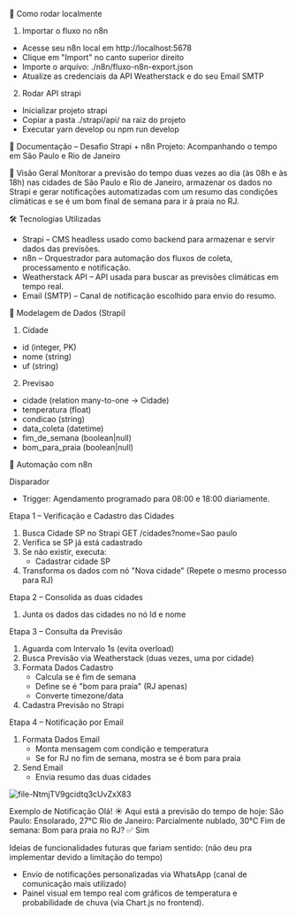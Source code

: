 🔁 Como rodar localmente

1. Importar o fluxo no n8n
* Acesse seu n8n local em http://localhost:5678
* Clique em "Import" no canto superior direito
* Importe o arquivo:
./n8n/fluxo-n8n-export.json
* Atualize as credenciais da API Weatherstack e do seu Email SMTP

2. Rodar API strapi
* Inicializar projeto strapi
* Copiar a pasta ./strapi/api/ na raiz do projeto
* Executar yarn develop ou npm run develop

📘 Documentação – Desafio Strapi + n8n
Projeto: Acompanhando o tempo em São Paulo e Rio de Janeiro

🧠 Visão Geral
Monitorar a previsão do tempo duas vezes ao dia (às 08h e às 18h) nas cidades de São Paulo e Rio de Janeiro, armazenar os dados no Strapi e gerar notificações automatizadas com um resumo das condições climáticas e se é um bom final de semana para ir à praia no RJ.

🛠️ Tecnologias Utilizadas
* Strapi – CMS headless usado como backend para armazenar e servir dados das previsões.
* n8n – Orquestrador para automação dos fluxos de coleta, processamento e notificação.
* Weatherstack API – API usada para buscar as previsões climáticas em tempo real.
* Email (SMTP) – Canal de notificação escolhido para envio do resumo.

🧱 Modelagem de Dados (Strapi)

1. Cidade
* id (integer, PK)
* nome (string)
* uf (string)
  
2. Previsao
* cidade (relation many-to-one → Cidade)
* temperatura (float)
* condicao (string)
* data_coleta (datetime)
* fim_de_semana (boolean|null)
* bom_para_praia (boolean|null)

🔄 Automação com n8n

Disparador
* Trigger: Agendamento programado para 08:00 e 18:00 diariamente.

Etapa 1 – Verificação e Cadastro das Cidades
1. Busca Cidade SP no Strapi GET /cidades?nome=Sao paulo
2. Verifica se SP já está cadastrado
3. Se não existir, executa:
    * Cadastrar cidade SP
4. Transforma os dados com nó "Nova cidade"
(Repete o mesmo processo para RJ)

Etapa 2 – Consolida as duas cidades
1. Junta os dados das cidades no nó Id e nome
   
Etapa 3 – Consulta da Previsão
1. Aguarda com Intervalo 1s (evita overload)
2. Busca Previsão via Weatherstack (duas vezes, uma por cidade)
3. Formata Dados Cadastro
    * Calcula se é fim de semana
    * Define se é "bom para praia" (RJ apenas)
    * Converte timezone/data
4. Cadastra Previsão no Strapi

Etapa 4 – Notificação por Email
1. Formata Dados Email
    * Monta mensagem com condição e temperatura
    * Se for RJ no fim de semana, mostra se é bom para praia
2. Send Email
    * Envia resumo das duas cidades

![file-NtmjTV9gcidtq3cUvZxX83](https://github.com/user-attachments/assets/38e64657-4a52-4c18-8437-16cd5c47803b)

Exemplo de Notificação
Olá! ☀️ Aqui está a previsão do tempo de hoje: São Paulo: Ensolarado, 27°C Rio de Janeiro: Parcialmente nublado, 30°C
Fim de semana: Bom para praia no RJ? ✅ Sim

Ideias de funcionalidades futuras que fariam sentido: (não deu pra implementar devido a limitação do tempo)
- Envio de notificações personalizadas via WhatsApp (canal de comunicação mais utilizado)
- Painel visual em tempo real com gráficos de temperatura e probabilidade de chuva (via Chart.js no frontend).
